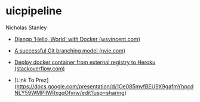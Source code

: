 # uicpipeline 
Nicholas Stanley

- [Django 'Hello, World' with Docker (wsvincent.com)](https://wsvincent.com/django-hello-world-with-docker/)
- [A successful Git branching model (nvie.com)](https://nvie.com/posts/a-successful-git-branching-model/)
- [Deploy docker container from external registry to Heroku (stackoverflow.com)](https://stackoverflow.com/questions/42611622/deploy-docker-container-from-external-registry-to-heroku)


- [Link To Prez] (https://docs.google.com/presentation/d/1Oe085myfBEU9X9gafmYhpcdNLY59WMPlIWRxgqOfyrw/edit?usp=sharing)
